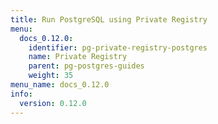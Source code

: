 ```yaml
---
title: Run PostgreSQL using Private Registry
menu:
  docs_0.12.0:
    identifier: pg-private-registry-postgres
    name: Private Registry
    parent: pg-postgres-guides
    weight: 35
menu_name: docs_0.12.0
info:
  version: 0.12.0
---
```


